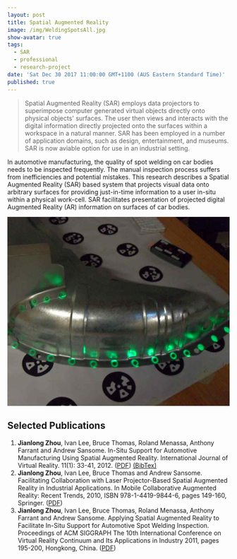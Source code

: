 ```yaml
---
layout: post
title: Spatial Augmented Reality
image: /img/WeldingSpotsAll.jpg
show-avatar: true
tags:
  - SAR
  - professional
  - research-project
date: 'Sat Dec 30 2017 11:00:00 GMT+1100 (AUS Eastern Standard Time)'
published: true
---
```


> Spatial Augmented Reality (SAR) employs data projectors to superimpose computer generated virtual objects directly onto physical objects' surfaces. The user then views and interacts with the digital information directly projected onto the surfaces within a workspace in a natural manner. SAR has been employed in a number of application domains, such as design,
entertainment, and museums. SAR is now aviable option for use in an industrial setting.

In automotive manufacturing, the quality of spot welding on car bodies needs to be inspected frequently. The manual inspection process suffers from inefficiencies and potential mistakes. This research describes a Spatial Augmented Reality (SAR) based system that projects visual data onto arbitrary surfaces for providing just-in-time information to a user in-situ within a physical work-cell. SAR facilitates presentation of projected digital Augmented Reality (AR) information on surfaces of car bodies. 

![Spatial Augmented Reality in industry | 20%](/img/WeldingSpotsAll.jpg) 

## Selected Publications

<div>
<ol start="1">
          <li><b>Jianlong Zhou</b>, Ivan Lee, Bruce Thomas, Roland 
Menassa, Anthony Farrant and Andrew Sansome. In-Situ Support for 
Automotive Manufacturing Using Spatial Augmented Reality. International 
Journal of Virtual Reality. 11(1): 33-41, 2012. (<a href="/papers/IJVR_SAR_in_Industry.pdf">PDF</a>) <a href="#" onclick="stm(['BibTex', '@article{zhou2012sar, <br/>      author    = {Zhou, Jianlong and Lee, Ivan and Thomas, Bruce and Menassa, Roland and Farrant, Anthony and Sansome, Andrew}, <br/>       title     = {In-Situ Support for Automotive Manufacturing Using Spatial Augmented Reality}, <br/>       journal   = {International Journal of Virtual Reality}, <br/>      volume    = {11}, <br/>     number    = {1}, <br/>     pages    = {33--41}, <br/>      year      = {2012}, <br/>  } '],Style[5])" onmouseout="htm()">(BibTex)</a></li>
		  <li><b>Jianlong Zhou</b>, Ivan Lee, Bruce Thomas and Andrew Sansome.
 Facilitating Collaboration with Laser Projector-Based Spatial Augmented
            Reality in Industrial Applications. In Mobile Collaborative 
Augmented Reality: Recent Trends, 2010, ISBN 978-1-4419-9844-6, pages 
149-160, Springer. 
	         (<a href="/papers/MCAR2010.pdf">PDF</a>)</li>
            <!-- <li><b>Jianlong Zhou</b>, Ivan Lee, Bruce Thomas, Roland Menassa, Anthony Farrant and Andrew Sansome. Augmentation of Linearly Moving Objects with -->
            <!--   Rotatable Projector. To be submitted 2012. -->
     <li><b>Jianlong Zhou</b>, Ivan Lee, Bruce Thomas, Roland Menassa, Anthony Farrant and Andrew Sansome. Applying Spatial Augmented Reality to Facilitate In-Situ Support for Automotive Spot Welding Inspection. Proceedings of ACM SIGGRAPH The 10th International Conference on Virtual Reality Continuum and Its Applications in Industry 2011, pages 195-200, Hongkong, China. (<a href="/papers/WeldingVRCAI2011.pdf">PDF</a>) </li>
 </ol>
 </div>
